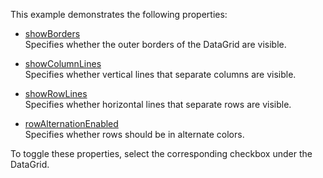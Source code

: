 This example demonstrates the following properties:

* [showBorders](/Documentation/ApiReference/UI_Components/dxDataGrid/Configuration/#showBorders)      
Specifies whether the outer borders of the DataGrid are visible.

* [showColumnLines](/Documentation/ApiReference/UI_Components/dxDataGrid/Configuration/#showColumnLines)      
Specifies whether vertical lines that separate columns are visible.

* [showRowLines](/Documentation/ApiReference/UI_Components/dxDataGrid/Configuration/#showRowLines)      
Specifies whether horizontal lines that separate rows are visible.

* [rowAlternationEnabled](/Documentation/ApiReference/UI_Components/dxDataGrid/Configuration/#rowAlternationEnabled)      
Specifies whether rows should be in alternate colors.

To toggle these properties, select the corresponding checkbox under the DataGrid.
<!--split-->